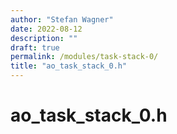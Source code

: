 ```yaml
---
author: "Stefan Wagner"
date: 2022-08-12
description: ""
draft: true
permalink: /modules/task-stack-0/
title: "ao_task_stack_0.h"
---
```


# ao_task_stack_0.h
